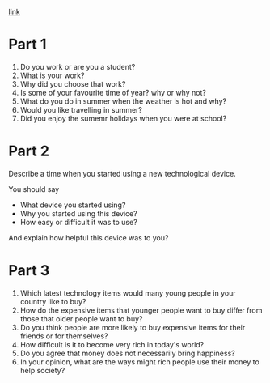 [link](https://www.youtube.com/watch?v=V6twSFNeUk4&ab_channel=TOPIELTSTESTS)

# Part 1

1. Do you work or are you a student?
2. What is your work?
3. Why did you choose that work?
4. Is some of your favourite time of year? why or why not?
5. What do you do in summer when the weather is hot and why?
6. Would you like travelling in summer?
7. Did you enjoy the sumemr holidays when you were at school?

# Part 2

Describe a time when you started using a new technological device.

You should say

- What device you started using?
- Why you started using this device?
- How easy or difficult it was to use?

And explain how helpful this device was to you?

# Part 3

1. Which latest technology items would many young people in your country like to buy?
2. How do the expensive items that younger people want to buy differ from those that older people want to buy?
3. Do you think people are more likely to buy expensive items for their friends or for themselves?
4. How difficult is it to become very rich in today's world?
5. Do you agree that money does not necessarily bring happiness?
6. In your opinion, what are the ways might rich people use their money to help society?
